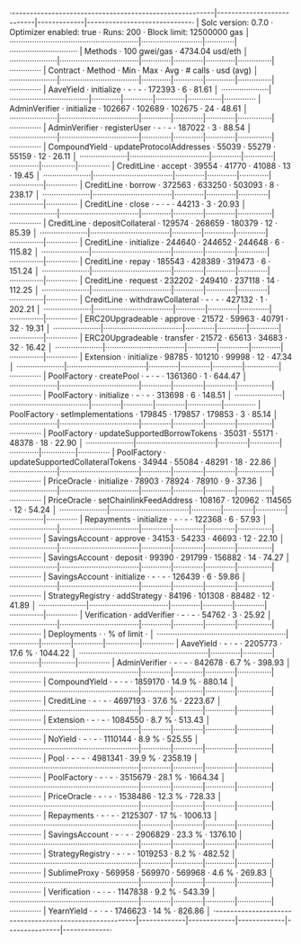 ·--------------------------------------------------------|---------------------------|-------------|-----------------------------·
|                  Solc version: 0.7.0                   ·  Optimizer enabled: true  ·  Runs: 200  ·  Block limit: 12500000 gas  │
·························································|···························|·············|······························
|  Methods                                               ·              100 gwei/gas               ·       4734.04 usd/eth       │
·····················|···································|·············|·············|·············|···············|··············
|  Contract          ·  Method                           ·  Min        ·  Max        ·  Avg        ·  # calls      ·  usd (avg)  │
·····················|···································|·············|·············|·············|···············|··············
|  AaveYield         ·  initialize                       ·          -  ·          -  ·     172393  ·            6  ·      81.61  │
·····················|···································|·············|·············|·············|···············|··············
|  AdminVerifier     ·  initialize                       ·     102667  ·     102689  ·     102675  ·           24  ·      48.61  │
·····················|···································|·············|·············|·············|···············|··············
|  AdminVerifier     ·  registerUser                     ·          -  ·          -  ·     187022  ·            3  ·      88.54  │
·····················|···································|·············|·············|·············|···············|··············
|  CompoundYield     ·  updateProtocolAddresses          ·      55039  ·      55279  ·      55159  ·           12  ·      26.11  │
·····················|···································|·············|·············|·············|···············|··············
|  CreditLine        ·  accept                           ·      39554  ·      41770  ·      41088  ·           13  ·      19.45  │
·····················|···································|·············|·············|·············|···············|··············
|  CreditLine        ·  borrow                           ·     372563  ·     633250  ·     503093  ·            8  ·     238.17  │
·····················|···································|·············|·············|·············|···············|··············
|  CreditLine        ·  close                            ·          -  ·          -  ·      44213  ·            3  ·      20.93  │
·····················|···································|·············|·············|·············|···············|··············
|  CreditLine        ·  depositCollateral                ·     129574  ·     268659  ·     180379  ·           12  ·      85.39  │
·····················|···································|·············|·············|·············|···············|··············
|  CreditLine        ·  initialize                       ·     244640  ·     244652  ·     244648  ·            6  ·     115.82  │
·····················|···································|·············|·············|·············|···············|··············
|  CreditLine        ·  repay                            ·     185543  ·     428389  ·     319473  ·            6  ·     151.24  │
·····················|···································|·············|·············|·············|···············|··············
|  CreditLine        ·  request                          ·     232202  ·     249410  ·     237118  ·           14  ·     112.25  │
·····················|···································|·············|·············|·············|···············|··············
|  CreditLine        ·  withdrawCollateral               ·          -  ·          -  ·     427132  ·            1  ·     202.21  │
·····················|···································|·············|·············|·············|···············|··············
|  ERC20Upgradeable  ·  approve                          ·      21572  ·      59963  ·      40791  ·           32  ·      19.31  │
·····················|···································|·············|·············|·············|···············|··············
|  ERC20Upgradeable  ·  transfer                         ·      21572  ·      65613  ·      34683  ·           32  ·      16.42  │
·····················|···································|·············|·············|·············|···············|··············
|  Extension         ·  initialize                       ·      98785  ·     101210  ·      99998  ·           12  ·      47.34  │
·····················|···································|·············|·············|·············|···············|··············
|  PoolFactory       ·  createPool                       ·          -  ·          -  ·    1361360  ·            1  ·     644.47  │
·····················|···································|·············|·············|·············|···············|··············
|  PoolFactory       ·  initialize                       ·          -  ·          -  ·     313698  ·            6  ·     148.51  │
·····················|···································|·············|·············|·············|···············|··············
|  PoolFactory       ·  setImplementations               ·     179845  ·     179857  ·     179853  ·            3  ·      85.14  │
·····················|···································|·············|·············|·············|···············|··············
|  PoolFactory       ·  updateSupportedBorrowTokens      ·      35031  ·      55171  ·      48378  ·           18  ·      22.90  │
·····················|···································|·············|·············|·············|···············|··············
|  PoolFactory       ·  updateSupportedCollateralTokens  ·      34944  ·      55084  ·      48291  ·           18  ·      22.86  │
·····················|···································|·············|·············|·············|···············|··············
|  PriceOracle       ·  initialize                       ·      78903  ·      78924  ·      78910  ·            9  ·      37.36  │
·····················|···································|·············|·············|·············|···············|··············
|  PriceOracle       ·  setChainlinkFeedAddress          ·     108167  ·     120962  ·     114565  ·           12  ·      54.24  │
·····················|···································|·············|·············|·············|···············|··············
|  Repayments        ·  initialize                       ·          -  ·          -  ·     122368  ·            6  ·      57.93  │
·····················|···································|·············|·············|·············|···············|··············
|  SavingsAccount    ·  approve                          ·      34153  ·      54233  ·      46693  ·           12  ·      22.10  │
·····················|···································|·············|·············|·············|···············|··············
|  SavingsAccount    ·  deposit                          ·      99390  ·     291799  ·     156882  ·           14  ·      74.27  │
·····················|···································|·············|·············|·············|···············|··············
|  SavingsAccount    ·  initialize                       ·          -  ·          -  ·     126439  ·            6  ·      59.86  │
·····················|···································|·············|·············|·············|···············|··············
|  StrategyRegistry  ·  addStrategy                      ·      84196  ·     101308  ·      88482  ·           12  ·      41.89  │
·····················|···································|·············|·············|·············|···············|··············
|  Verification      ·  addVerifier                      ·          -  ·          -  ·      54762  ·            3  ·      25.92  │
·····················|···································|·············|·············|·············|···············|··············
|  Deployments                                           ·                                         ·  % of limit   ·             │
·························································|·············|·············|·············|···············|··············
|  AaveYield                                             ·          -  ·          -  ·    2205773  ·       17.6 %  ·    1044.22  │
·························································|·············|·············|·············|···············|··············
|  AdminVerifier                                         ·          -  ·          -  ·     842678  ·        6.7 %  ·     398.93  │
·························································|·············|·············|·············|···············|··············
|  CompoundYield                                         ·          -  ·          -  ·    1859170  ·       14.9 %  ·     880.14  │
·························································|·············|·············|·············|···············|··············
|  CreditLine                                            ·          -  ·          -  ·    4697193  ·       37.6 %  ·    2223.67  │
·························································|·············|·············|·············|···············|··············
|  Extension                                             ·          -  ·          -  ·    1084550  ·        8.7 %  ·     513.43  │
·························································|·············|·············|·············|···············|··············
|  NoYield                                               ·          -  ·          -  ·    1110144  ·        8.9 %  ·     525.55  │
·························································|·············|·············|·············|···············|··············
|  Pool                                                  ·          -  ·          -  ·    4981341  ·       39.9 %  ·    2358.19  │
·························································|·············|·············|·············|···············|··············
|  PoolFactory                                           ·          -  ·          -  ·    3515679  ·       28.1 %  ·    1664.34  │
·························································|·············|·············|·············|···············|··············
|  PriceOracle                                           ·          -  ·          -  ·    1538486  ·       12.3 %  ·     728.33  │
·························································|·············|·············|·············|···············|··············
|  Repayments                                            ·          -  ·          -  ·    2125307  ·         17 %  ·    1006.13  │
·························································|·············|·············|·············|···············|··············
|  SavingsAccount                                        ·          -  ·          -  ·    2906829  ·       23.3 %  ·    1376.10  │
·························································|·············|·············|·············|···············|··············
|  StrategyRegistry                                      ·          -  ·          -  ·    1019253  ·        8.2 %  ·     482.52  │
·························································|·············|·············|·············|···············|··············
|  SublimeProxy                                          ·     569958  ·     569970  ·     569968  ·        4.6 %  ·     269.83  │
·························································|·············|·············|·············|···············|··············
|  Verification                                          ·          -  ·          -  ·    1147838  ·        9.2 %  ·     543.39  │
·························································|·············|·············|·············|···············|··············
|  YearnYield                                            ·          -  ·          -  ·    1746623  ·         14 %  ·     826.86  │
·--------------------------------------------------------|-------------|-------------|-------------|---------------|-------------·
